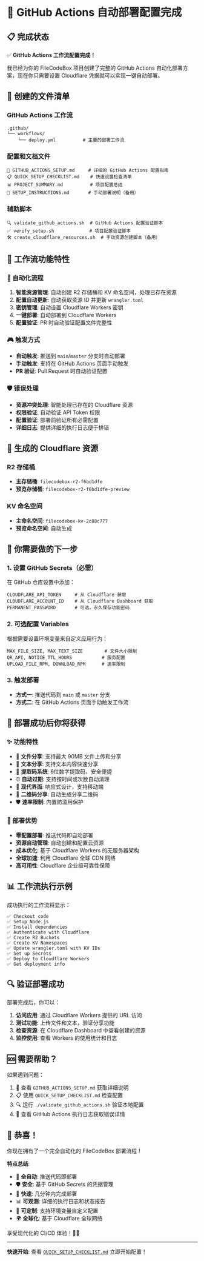 # 🎉 GitHub Actions 自动部署配置完成

## 📋 完成状态

✅ **GitHub Actions 工作流配置完成！**

我已经为你的 FileCodeBox 项目创建了完整的 GitHub Actions 自动化部署方案，现在你只需要设置 Cloudflare 凭据就可以实现一键自动部署。

## 🚀 创建的文件清单

### GitHub Actions 工作流
```
.github/
└── workflows/
    └── deploy.yml          # 主要的部署工作流
```

### 配置和文档文件
```
📖 GITHUB_ACTIONS_SETUP.md     # 详细的 GitHub Actions 配置指南
📋 QUICK_SETUP_CHECKLIST.md    # 快速设置检查清单
📊 PROJECT_SUMMARY.md          # 项目配置总结
📝 SETUP_INSTRUCTIONS.md       # 手动部署说明（备用）
```

### 辅助脚本
```
🔍 validate_github_actions.sh  # GitHub Actions 配置验证脚本
✅ verify_setup.sh             # 项目配置验证脚本
🛠️ create_cloudflare_resources.sh  # 手动资源创建脚本（备用）
```

## 🎯 工作流功能特性

### 🔄 自动化流程
1. **智能资源管理**: 自动创建 R2 存储桶和 KV 命名空间，处理已存在资源
2. **配置自动更新**: 自动获取资源 ID 并更新 `wrangler.toml`
3. **密钥管理**: 自动设置 Cloudflare Workers 密钥
4. **一键部署**: 自动部署到 Cloudflare Workers
5. **配置验证**: PR 时自动验证配置文件完整性

### 🎮 触发方式
- **自动触发**: 推送到 `main`/`master` 分支时自动部署
- **手动触发**: 支持在 GitHub Actions 页面手动触发
- **PR 验证**: Pull Request 时自动验证配置

### 🛡️ 错误处理
- **资源冲突处理**: 智能处理已存在的 Cloudflare 资源
- **权限验证**: 自动验证 API Token 权限
- **配置验证**: 部署前验证所有必需配置
- **详细日志**: 提供详细的执行日志便于排错

## 🔧 生成的 Cloudflare 资源

### R2 存储桶
- **主存储桶**: `filecodebox-r2-f6bd1dfe`
- **预览存储桶**: `filecodebox-r2-f6bd1dfe-preview`

### KV 命名空间
- **主命名空间**: `filecodebox-kv-2c88c777`
- **预览命名空间**: 自动生成

## 📝 你需要做的下一步

### 1. 设置 GitHub Secrets（必需）
在 GitHub 仓库设置中添加：
```
CLOUDFLARE_API_TOKEN     # 从 Cloudflare 获取
CLOUDFLARE_ACCOUNT_ID    # 从 Cloudflare Dashboard 获取
PERMANENT_PASSWORD       # 可选，永久保存功能密码
```

### 2. 可选配置 Variables
根据需要设置环境变量来自定义应用行为：
```
MAX_FILE_SIZE, MAX_TEXT_SIZE        # 文件大小限制
QR_API, NOTICE_TTL_HOURS           # 服务配置
UPLOAD_FILE_RPM, DOWNLOAD_RPM      # 速率限制
```

### 3. 触发部署
- **方式一**: 推送代码到 `main` 或 `master` 分支
- **方式二**: 在 GitHub Actions 页面手动触发工作流

## 🎊 部署成功后你将获得

### ✨ 功能特性
- 📁 **文件分享**: 支持最大 90MB 文件上传和分享
- 📝 **文本分享**: 支持文本内容快速分享
- 🔢 **提取码系统**: 6位数字提取码，安全便捷
- ⏰ **自动过期**: 支持按时间或次数自动清理
- 📱 **现代界面**: 响应式设计，支持移动端
- 🔗 **二维码分享**: 自动生成分享二维码
- 🛡️ **速率限制**: 内置防滥用保护

### 🚀 部署优势
- **零配置部署**: 推送代码即自动部署
- **资源自动管理**: 自动创建和配置云资源
- **成本优化**: 基于 Cloudflare Workers 的无服务器架构
- **全球加速**: 利用 Cloudflare 全球 CDN 网络
- **高可用性**: Cloudflare 企业级可靠性保障

## 📊 工作流执行示例

成功执行的工作流将显示：
```
✅ Checkout code
✅ Setup Node.js
✅ Install dependencies
✅ Authenticate with Cloudflare
✅ Create R2 Buckets
✅ Create KV Namespaces
✅ Update wrangler.toml with KV IDs
✅ Set up Secrets
✅ Deploy to Cloudflare Workers
✅ Get deployment info
```

## 🔍 验证部署成功

部署完成后，你可以：
1. **访问应用**: 通过 Cloudflare Workers 提供的 URL 访问
2. **测试功能**: 上传文件和文本，验证分享功能
3. **检查资源**: 在 Cloudflare Dashboard 中查看创建的资源
4. **监控使用**: 查看 Workers 的使用统计和日志

## 🆘 需要帮助？

如果遇到问题：
1. 📖 查看 `GITHUB_ACTIONS_SETUP.md` 获取详细说明
2. 📋 使用 `QUICK_SETUP_CHECKLIST.md` 检查配置
3. 🔍 运行 `./validate_github_actions.sh` 验证本地配置
4. 📝 查看 GitHub Actions 执行日志获取错误详情

## 🎉 恭喜！

你现在拥有了一个完全自动化的 FileCodeBox 部署流程！

**特点总结**:
- 🔄 **全自动**: 推送代码即部署
- 🛡️ **安全**: 基于 GitHub Secrets 的凭据管理
- 🚀 **快速**: 几分钟内完成部署
- 📊 **可观测**: 详细的执行日志和状态报告
- 🔧 **可定制**: 支持环境变量自定义配置
- 🌍 **全球化**: 基于 Cloudflare 全球网络

享受现代化的 CI/CD 体验！🚀✨

---

**快速开始**: 查看 [`QUICK_SETUP_CHECKLIST.md`](QUICK_SETUP_CHECKLIST.md) 立即开始配置！
